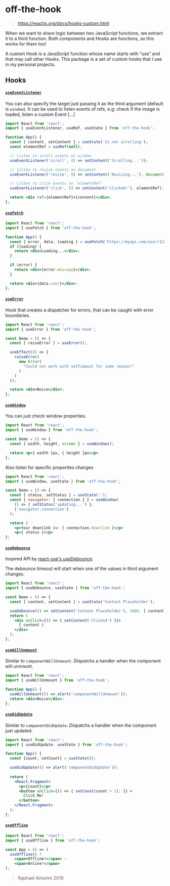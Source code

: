 # off-the-hook

> https://reactjs.org/docs/hooks-custom.html

When we want to share logic between two JavaScript functions, we extract it to a third function. Both components and Hooks are functions, so this works for them too!

A custom Hook is a JavaScript function whose name starts with ”use” and that may call other Hooks. This package is a set of custom hooks that I use in my personal projects.

## Hooks

#### [`useEventListener`](#useeventlistener)

You can also specify the target just passing it as the third argument (default is `window`). It can be used to listen events of refs, e.g: check if the image is loaded, listen a custom Event [...]

```jsx
import React from 'react';
import { useEventListener, useRef, useState } from 'off-the-hook';

function App() {
  const [ content, setContent ] = useState('Is not scrolling');
  const elementRef = useRef(null);

  // listen to scroll events on window  
  useEventListener('scroll', () => setContent('Scrolling...'));

  // listen to resize events on document
  useEventListener('resize', () => setContent('Resizing...'), document);

  // Listen to click events on `elementRef`
  useEventListener('click', () => setContent('Clicked!'), elementRef);

  return <div ref={elementRef}>{content}</div>;
};
```

#### [`useFetch`](#usefetch)

```jsx
import React from 'react';
import { useFetch } from 'off-the-hook';

function App() {
  const { error, data, loading } = useFetch('https://myapi.com/user/123');
  if (loading) {
    return <div>Loading...</div>;
  }

  if (error) {
    return <div>{error.message}</div>;
  }

  return <div>{data.user}</div>;
};
```

#### [`useError`](#useError)

Hook that creates a dispatcher for errors, that can be caught with error boundaries.

```jsx
import React from 'react';
import { useError } from 'off-the-hook';

const Demo = () => {
  const [ raiseError ] = useError();

  useEffect(() => {
    raiseError(
      new Error(
        "Could not work with setTimeout for some reason!"
      )
    )
  });

  return <div>Noice</div>;
};
```

#### [`useWindow`](#usewindow)

You can just check window properties.

```jsx
import React from 'react';
import { useWindow } from 'off-the-hook';

const Demo = () => {
  const { width, height, screen } = useWindow();

  return <p>{ width }px, { height }px</p>
};
```

Also listen for specific properties changes

```jsx
import React from 'react';
import { useWindow, useState } from 'off-the-hook';

const Demo = () => {
  const [ status, setStatus ] = useState('');
  const { navigator: { connection } } = useWindow(
    () => { setStatus('updating...') },
    ['navigator.connection']
  );

  return (
    <p>Your downlink is: { connection.downlink }</p>
    <p>{ status }</p>
};
```

#### [`useDebounce`](#usedebounce)

Inspired API by [react-use's useDebounce](https://github.com/streamich/react-use/blob/master/docs/useDebounce.md).

The debounce timeout will start when one of the values in third argument changes.

```jsx
import React from 'react';
import { useDebounce, useState } from 'off-the-hook';

const Demo = () => {
  const [ content, setContent ] = useState('Content Placeholder');

  useDebounce(() => setContent('Content Placeholder'), 1000, [ content ]);
  return (
    <div onClick={() => { setContent('Clicked') }}>
      { content }
    </div>
  );
};
```

#### [`useWillUnmount`](#usewillunmount)

Similar to `componentWillUnmount`. Dispatchs a handler when the component will unmount.

```jsx
import React from 'react';
import { useWillUnmount } from 'off-the-hook';

function App() {  
  useWillUnmount(() => alert('componentWillUnmount'));
  return <div>Noice</div>;
};
```

#### [`useDidUpdate`](#usecomponentunmount)

Similar to `componentDidUpdate`. Dispatchs a handler when the component just updated.

```jsx
import React from 'react';
import { useDidUpdate, useState } from 'off-the-hook';

function App() {
  const [count, setCount] = useState(0);

  useDidUpdate(() => alert('componentDidUpdate'));
  
  return (
    <React.Fragment>
      <p>{count}</p>
      <button onClick={() => { setCount(count + 1); }} >
        Click Me!
      </button>
    </React.Fragment>
  );
};
```

#### [`useOffline`](#useoffline)

```jsx
import React from 'react';
import { useOffline } from 'off-the-hook';

const App = () => (
  useOffline() ?
    <span>Offline!</span> :
    <span>Online!</span>
);
```

> Raphael Amorim 2019
